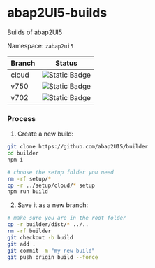 # abap2UI5-builds

Builds of abap2UI5

Namespace: `zabap2ui5`


| Branch    | Status                | 
|-----------| ---------------------------| 
| cloud  | ![Static Badge](https://img.shields.io/badge/build-passed-green) |
| v750   | ![Static Badge](https://img.shields.io/badge/build-no-yellow) |
| v702   | ![Static Badge](https://img.shields.io/badge/build-no-yellow) |


### Process

1. Create a new build:
```sh
git clone https://github.com/abap2UI5/builder
cd builder
npm i

# choose the setup folder you need
rm -rf setup/*
cp -r ../setup/cloud/* setup
npm run build
```

2. Save it as a new branch:

```sh
# make sure you are in the root folder
cp -r builder/dist/* ../..
rm -rf builder
git checkout -b build
git add .
git commit -m "my new build"
git push origin build --force

```
